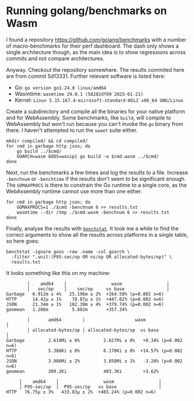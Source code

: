 # Running golang/benchmarks on Wasm

I found a repository https://github.com/golang/benchmarks with
a number of macro-benchmarks for their perf dashboard. The dash
only shows a single architecture though, as the main idea is to
show regressions across commits and not compare architectures.

Anyway. Checkout the repository somewhere. The results commited
here are from commit 5d13331. Further relevant software is listed
here:

* Go: `go version go1.24.0 linux/amd64`
* Wasmtime: `wasmtime 29.0.1 (58282df89 2025-01-21)`
* Kernel: `Linux 5.15.167.4-microsoft-standard-WSL2 x86_64 GNU/Linux`


Create a subdirectory and compile all the binaries for your native
platform and for WebAssembly. Some benchmarks, like `build`, will
compile to WebAssembly but won't run because you can't invoke the
`go` binary from there. I haven't attempted to run the `sweet` suite
either.

    mkdir compiled/ && cd compiled/
    for cmd in garbage http json; do
        go build ../$cmd/
        GOARCH=wasm GOOS=wasip1 go build -o $cmd.wasm ../$cmd/
    done

Next, run the benchmarks a few times and log the results to a file.
Increase `-benchnum` or `-benchtime` if the results don't seem to be
significant enough. The `GOMAXPROCS` is there to constrain the Go
runtime to a single core, as the WebAssembly runtime cannot use more
than one either.

    for cmd in garbage http json; do
        GOMAXPROCS=1 ./$cmd -benchnum 6 >> results.txt
        wasmtime --dir /tmp ./$cmd.wasm -benchnum 6 >> results.txt
    done

Finally, analyse the results with [`benchstat`]().
It took me a while to find the correct arguments to show all the
results across platforms in a single table, so here goes:

    benchstat -ignore goos -row .name -col goarch \
      -filter ".unit:(P95-sec/op OR ns/op OR allocated-bytes/op)" \
      results.txt

It looks something like this on my machine:

```
        │    amd64    │                 wasm                 │
        │   sec/op    │    sec/op     vs base                │
Garbage   6.912m ± 4%   25.196m ± 2%  +264.50% (p=0.002 n=6)
HTTP      14.42µ ± 1%    78.87µ ± 1%  +447.02% (p=0.002 n=6)
JSON      21.34m ± 1%   102.39m ± 4%  +379.74% (p=0.002 n=6)
geomean   1.286m         5.882m       +357.34%

        │       amd64        │                   wasm                    │
        │ allocated-bytes/op │ allocated-bytes/op  vs base               │
Garbage         2.619Mi ± 0%         2.627Mi ± 0%   +0.34% (p=0.002 n=6)
HTTP            5.386Ki ± 0%         6.170Ki ± 0%  +14.57% (p=0.002 n=6)
JSON            3.986Mi ± 2%         3.858Mi ± 1%   -3.20% (p=0.002 n=6)
geomean         389.2Ki              403.3Ki        +3.62%

     │    amd64    │                 wasm                 │
     │ P95-sec/op  │  P95-sec/op   vs base                │
HTTP   76.75µ ± 3%   433.83µ ± 2%  +465.24% (p=0.002 n=6)
```

